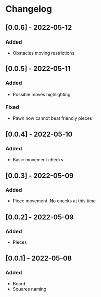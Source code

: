 # Changelog

## [0.0.6] - 2022-05-12
### Added
- Obstacles moving restrictions

## [0.0.5] - 2022-05-11
### Added
- Possible moves highlighting
### Fixed
- Pawn now cannot beat friendly pieces

## [0.0.4] - 2022-05-10
### Added
- Basic movement checks

## [0.0.3] - 2022-05-09
### Added
- Piece movement. No checks at this time

## [0.0.2] - 2022-05-09
### Added
- Pieces

## [0.0.1] - 2022-05-08
### Added
- Board
- Squares naming
